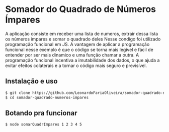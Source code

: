 # Somador do Quadrado de Números Ímpares

A aplicação consiste em receber uma lista de numeros, extrair dessa lista os números impares e somar o quadrado deles
Nesse condigo foi utilizado programação funcional em JS. A vantagem de aplicar a programação funcional nesse exemplo é que o código se torna mais legível 
e fácil de entender por ser mais dinamico e uma função chamar a outra. A programação funcional incentiva a imutabilidade dos dados, 
o que ajuda a evitar efeitos colaterais e a tornar o código mais seguro e previsível.

## Instalação e uso

```bash
$ git clone https://github.com/LeonardoFariaOliveira/somador-quadrado-numeros-impares
$ cd somador-quadrado-numeros-impares
```

## Botando pra funcionar

```bash
$ node somarQuadrImpares 1 2 3 4 5
```

